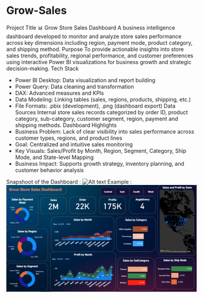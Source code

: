 # Grow-Sales

Project Title
📊 Grow Store Sales Dashboard
A business intelligence dashboard developed to monitor and analyze store sales performance across key dimensions including region, payment mode, product category, and shipping method.
Purpose
To provide actionable insights into store sales trends, profitability, regional performance, and customer preferences using interactive Power BI visualizations for business growth and strategic decision-making.
Tech Stack
- Power BI Desktop: Data visualization and report building
- Power Query: Data cleaning and transformation
- DAX: Advanced measures and KPIs
- Data Modeling: Linking tables (sales, regions, products, shipping, etc.)
- File Formats: .pbix (development), .png (dashboard export)
Data Sources
Internal store sales records categorized by order ID, product category, sub-category, customer segment, region, payment and shipping methods.
Dashboard Highlights
- Business Problem: Lack of clear visibility into sales performance across customer types, regions, and product lines
- Goal: Centralized and intuitive sales monitoring
- Key Visuals: Sales/Profit by Month, Region, Segment, Category, Ship Mode, and State-level Mapping
- Business Impact: Supports growth strategy, inventory planning, and customer behavior analysis


Snapshoot of the Dashboard : ![Alt text](https://github.com/username/repo/assets/image.png)
Example : ![Dashboard Preview](https://github.com/itspratikdas/Grow-Sales/blob/main/Grow%20sales.png)
